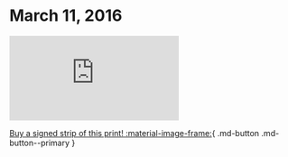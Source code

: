 # March 11, 2016

![](https://www.achewood.com/comic.php?date=03112016)

[Buy a signed strip of this print! :material-image-frame:](https://achewood-holiday-pop-up.myshopify.com/products/strip#03112016){ .md-button .md-button--primary }

